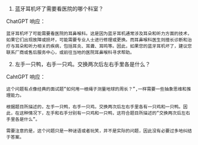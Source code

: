 


1.   蓝牙耳机坏了需要看医院的哪个科室？

ChatGPT 响应：
```
蓝牙耳机坏了可能需要看医院的耳鼻喉科。这是因为蓝牙耳机通常涉及耳朵和听力方面的技术，如果它们出现故障或损坏，可能需要专业人士进行修理或更换。而耳鼻喉科医生则擅长诊断和治疗与耳朵和听力相关的疾病，包括耳炎、耳聋、耳鸣等。因此，如果您的蓝牙耳机坏了，建议您联系厂商或售后服务中心，或前往当地的医院耳鼻喉科寻求帮助。
```


2.  左手一只鸭，右手一只鸡。交换两次后左右手里各是什么？

CahtGPT 响应：
```
这个问题有点像经典的面试题“如何用一根绳子测量地球的周长？”,一样需要一些抽象思维和推理能力。

根据题目所描述的，左手一只鸭，右手一只鸡，交换两次后左右手里各有一只鸡和一只鸭。因此，在这种情况下，左手和右手分别有一只鸡和一只鸭，这符合题目所描述的“交换两次后左右手里各是什么”。

需要注意的是，这个问题只是一种谜语或者玩笑，并不是实际的问题，因此没有必要过多地纠结于答案。

```
